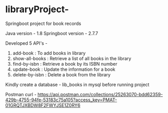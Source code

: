 # libraryProject-
Springboot project for book records

Java version - 1.8
Springboot version - 2.7.7

Developed 5 API's - 
1. add-book  : To add books in library
2. show-all-books : Retrieve a list of all books in the library
3. find-by-isbn : Retrieve a book by its ISBN number
4. update-book : Update the information for a book
5. delete-by-isbn  : Delete a book from the library

Kindly create a database - lib_books in mysql before running project

Postman curl - https://api.postman.com/collections/25263070-bdd62359-429b-4755-94fe-53183c75a105?access_key=PMAT-01GRQTJXBDW8F2FWYJSE1Z0RY6

